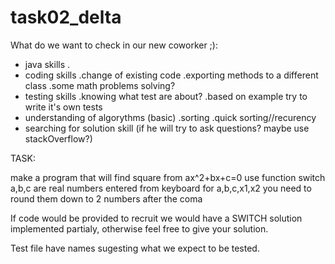 # task02_delta

What do we want to check in our new coworker ;):

- java skills
	.
- coding skills
	.change of existing code
	.exporting methods to a different class
	.some math problems solving?
- testing skills
	.knowing what test are about?
	.based on example try to write it's own tests
- understanding of algorythms (basic)
	.sorting
	.quick sorting//recurency
- searching for solution skill (if he will try to ask questions? maybe use stackOverflow?)

TASK:

make a program that will find square from 
ax^2+bx+c=0
use function switch
a,b,c are real numbers entered from keyboard
for a,b,c,x1,x2 you need to round them down to 2 numbers after the coma

If code would be provided to recruit we would have a SWITCH solution implemented partialy,
otherwise feel free to give your solution.

Test file have names sugesting what we expect to be tested.



